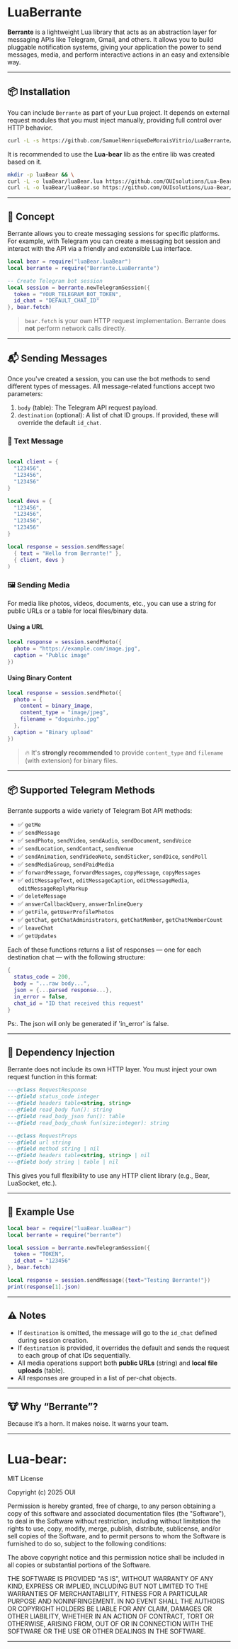 # LuaBerrante

**Berrante** is a lightweight Lua library that acts as an abstraction layer for messaging APIs like Telegram, Gmail, and others. It allows you to build pluggable notification systems, giving your application the power to send messages, media, and perform interactive actions in an easy and extensible way.

---

## 📦 Installation

You can include `Berrante` as part of your Lua project. It depends on external request modules that you must inject manually, providing full control over HTTP behavior.

```bash
curl -L -s https://github.com/SamuelHenriqueDeMoraisVitrio/LuaBerrante/releases/download/V0.0.1/LuaBerrante.lua -o Berrante.zip && unzip Berrante.zip && rm -rf Berrante.zip
```

It is recommended to use the **Lua-bear** lib as the entire lib was created based on it.

```bash
mkdir -p luaBear && \
curl -L -o luaBear/luaBear.lua https://github.com/OUIsolutions/Lua-Bear/releases/download/0.1.3/luaBear.lua && \
curl -L -o luaBear/luaBear.so https://github.com/OUIsolutions/Lua-Bear/releases/download/0.1.3/luaBear.so
```

---

## 🧠 Concept

Berrante allows you to create messaging sessions for specific platforms. For example, with Telegram you can create a messaging bot session and interact with the API via a friendly and extensible Lua interface.

```lua
local bear = require("luaBear.luaBear")
local berrante = require("Berrante.LuaBerrante")

-- Create Telegram bot session
local session = berrante.newTelegramSession({
  token = "YOUR_TELEGRAM_BOT_TOKEN",
  id_chat = "DEFAULT_CHAT_ID"
}, bear.fetch)
```

> `bear.fetch` is your own HTTP request implementation. Berrante does **not** perform network calls directly.

---

## 📬 Sending Messages

Once you've created a session, you can use the bot methods to send different types of messages. All message-related functions accept two parameters:

1. `body` (table): The Telegram API request payload.
2. `destination` (optional): A list of chat ID groups. If provided, these will override the default `id_chat`.

### 📝 Text Message

```lua

local client = {
  "123456",
  "123456",
  "123456"
}

local devs = {
  "123456",
  "123456",
  "123456",
  "123456"
}

local response = session.sendMessage(
  { text = "Hello from Berrante!" },
  { client, devs }
)
```

### 🖼️ Sending Media

For media like photos, videos, documents, etc., you can use a string for public URLs or a table for local files/binary data.

#### Using a URL

```lua
local response = session.sendPhoto({
  photo = "https://example.com/image.jpg",
  caption = "Public image"
})
```

#### Using Binary Content

```lua
local response = session.sendPhoto({
  photo = {
    content = binary_image,
    content_type = "image/jpeg",
    filename = "doguinho.jpg"
  },
  caption = "Binary upload"
})
```

> 🔥 It's **strongly recommended** to provide `content_type` and `filename` (with extension) for binary files.

---

## 📦 Supported Telegram Methods

Berrante supports a wide variety of Telegram Bot API methods:

- ✅ `getMe`
- ✅ `sendMessage`
- ✅ `sendPhoto`, `sendVideo`, `sendAudio`, `sendDocument`, `sendVoice`
- ✅ `sendLocation`, `sendContact`, `sendVenue`
- ✅ `sendAnimation`, `sendVideoNote`, `sendSticker`, `sendDice`, `sendPoll`
- ✅ `sendMediaGroup`, `sendPaidMedia`
- ✅ `forwardMessage`, `forwardMessages`, `copyMessage`, `copyMessages`
- ✅ `editMessageText`, `editMessageCaption`, `editMessageMedia`, `editMessageReplyMarkup`
- ✅ `deleteMessage`
- ✅ `answerCallbackQuery`, `answerInlineQuery`
- ✅ `getFile`, `getUserProfilePhotos`
- ✅ `getChat`, `getChatAdministrators`, `getChatMember`, `getChatMemberCount`
- ✅ `leaveChat`
- ✅ `getUpdates`

Each of these functions returns a list of responses — one for each destination chat — with the following structure:

```lua
{
  status_code = 200,
  body = "...raw body...",
  json = {...parsed response...},
  in_error = false,
  chat_id = "ID that received this request"
}
```

Ps:. The json will only be generated if 'in_error' is false.

---

## 🧩 Dependency Injection

Berrante does not include its own HTTP layer. You must inject your own request function in this format:

```lua
---@class RequestResponse
---@field status_code integer
---@field headers table<string, string>
---@field read_body fun(): string
---@field read_body_json fun(): table
---@field read_body_chunk fun(size:integer): string

---@class RequestProps
---@field url string
---@field method string | nil
---@field headers table<string, string> | nil
---@field body string | table | nil
```

This gives you full flexibility to use any HTTP client library (e.g., Bear, LuaSocket, etc.).

---

## 🧪 Example Use

```lua
local bear = require("luaBear.luaBear")
local berrante = require("berrante")

local session = berrante.newTelegramSession({
  token = "TOKEN",
  id_chat = "123456"
}, bear.fetch)

local response = session.sendMessage({text="Testing Berrante!"})
print(response[1].json)
```

---

## ⚠️ Notes

- If `destination` is omitted, the message will go to the `id_chat` defined during session creation.
- If `destination` is provided, it overrides the default and sends the request to each group of chat IDs sequentially.
- All media operations support both **public URLs** (string) and **local file uploads** (table).
- All responses are grouped in a list of per-chat objects.

---

## 🐮 Why “Berrante”?

Because it’s a horn. It makes noise. It warns your team.

---

# Lua-bear:
MIT License

Copyright (c) 2025 OUI

Permission is hereby granted, free of charge, to any person obtaining a copy
of this software and associated documentation files (the "Software"), to deal
in the Software without restriction, including without limitation the rights
to use, copy, modify, merge, publish, distribute, sublicense, and/or sell
copies of the Software, and to permit persons to whom the Software is
furnished to do so, subject to the following conditions:

The above copyright notice and this permission notice shall be included in all
copies or substantial portions of the Software.

THE SOFTWARE IS PROVIDED "AS IS", WITHOUT WARRANTY OF ANY KIND, EXPRESS OR
IMPLIED, INCLUDING BUT NOT LIMITED TO THE WARRANTIES OF MERCHANTABILITY,
FITNESS FOR A PARTICULAR PURPOSE AND NONINFRINGEMENT. IN NO EVENT SHALL THE
AUTHORS OR COPYRIGHT HOLDERS BE LIABLE FOR ANY CLAIM, DAMAGES OR OTHER
LIABILITY, WHETHER IN AN ACTION OF CONTRACT, TORT OR OTHERWISE, ARISING FROM,
OUT OF OR IN CONNECTION WITH THE SOFTWARE OR THE USE OR OTHER DEALINGS IN THE
SOFTWARE.

---

